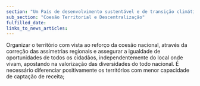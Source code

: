 ```yaml
---
section: "Um País de desenvolvimento sustentável e de transição climática"
sub_section: "Coesão Territorial e Descentralização"
fulfilled_date:
links_to_news_articles:
---
```


Organizar o território com vista ao reforço da coesão nacional, através da correção das assimetrias regionais e assegurar a igualdade de oportunidades de todos os cidadãos, independentemente do local onde vivam, apostando na valorização das diversidades do todo nacional. É necessário diferenciar positivamente os territórios com menor capacidade de captação de receita;